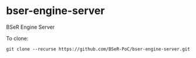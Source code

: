 # bser-engine-server
 BSeR Engine Server

To clone:
```
git clone --recurse https://github.com/BSeR-PoC/bser-engine-server.git
```
